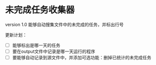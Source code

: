 # 未完成任务收集器

version 1.0
能够自动搜集文件中的未完成的任务，并标出行号

更新计划：
- [ ] 能够标出是哪一天的任务
- [ ] 要在output文件中记录是哪一天运行的程序
- [ ] 要能够自动记录到源文件中，并添加可选功能：删掉已统计的未完成任务
